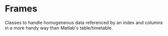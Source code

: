 # Frames
Classes to handle homogeneous data referenced by an index and columns in a more handy way than Matlab's table/timetable.
